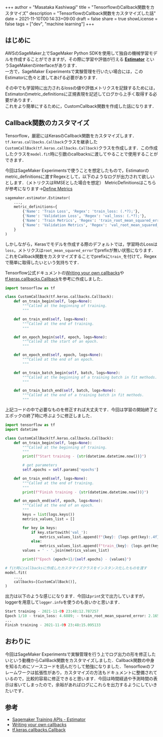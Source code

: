 +++
author = "Masataka Kashiwagi"
title = "TensorflowのCallback関数をカスタマイズ"
description = "TensorflowのCallback関数をカスタマイズした話"
date = 2021-11-10T00:14:33+09:00
draft = false
share = true
showLicense = false
tags = ["dev", "machine learning"]
+++

## はじめに
AWSのSageMaker上でSageMaker Python SDKを使用して独自の機械学習モデルを作成することができますが，その際に学習や評価が行える **[Estimator](https://sagemaker.readthedocs.io/en/stable/api/training/estimators.html)** というSageMakerのinterfaceがあります．<br>
一方で，SageMaker Experimentsで実験管理を行いたい場合には，このEstimatorに色々と渡してあげる必要があります．

その中でも学習時に出力されるlossの値や評価メトリクスを記録するためには，Estimatorのmetric_definitionsに正規表現を記述してログから上手く取得する必要があります．<br>
これをより簡単にするために，CustomCallback関数を作成した話になります．

## Callback関数のカスタマイズ
Tensorflow，厳密にはKerasのCallback関数をカスタマイズします．`tf.keras.callbacks.Callback`クラスを継承した`CustomCallBack(tf.keras.callbacks.Callback)`クラスを作成します．この作成したクラスを`model.fit`時に引数のcallbacksに渡してやることで使用することができます．

今回はSageMaker Experimentsで使うことを想定したもので，Estimatorのmetric_definitionsに渡すRegexとして，以下のようなログが出力されて欲しいとします．（メトリクスはRMSEとした場合を想定）
MetricDefinitionsはこちらが参考になります→[Define Metrics](https://docs.aws.amazon.com/sagemaker/latest/dg/automatic-model-tuning-define-metrics.html)

```python
sagemaker.estimator.Estimator(
    ...,
    metric_definitions={
        {'Name': 'Train Loss', 'Regex': 'train_loss: (.*?);'},
        {'Name': 'Validation Loss', 'Regex': 'val_loss: (.*?);'},
        {'Name': 'Train Metrics', 'Regex': 'train_root_mean_squared_error: (.*?);'},
        {'Name': 'Validation Metrics', 'Regex': 'val_root_mean_squared_error: (.*?);'},
    }
)
```

しかしながら，Kerasでモデルを作成する際のデフォルトでは，学習時のLossは`loss`，メトリクスは`root_mean_squared_error`でprefixが無い状態になります．これをCallback関数をカスタマイズすることでprefixに`train_`を付けて，Regexで簡単に取得したいという気持ちです．

Tensorflow公式ドキュメントの[Writing your own callbacks](https://www.tensorflow.org/guide/keras/custom_callback?hl=en)や[tf.keras.callbacks.Callback](https://www.tensorflow.org/api_docs/python/tf/keras/callbacks/Callback)を参考に作成しました．

```python
import tensorflow as tf

class CustomCallback(tf.keras.callbacks.Callback):
    def on_train_begin(self, logs=None):
        """Called at the beginning of training.
        """

    def on_train_end(self, logs=None):
        """Called at the end of training.
        """

    def on_epoch_begin(self, epoch, logs=None):
        """Called at the start of an epoch.
        """

    def on_epoch_end(self, epoch, logs=None):
        """Called at the end of an epoch.
        """

    def on_train_batch_begin(self, batch, logs=None):
        """Called at the beginning of a training batch in fit methods.
        """

    def on_train_batch_end(self, batch, logs=None):
        """Called at the end of a training batch in fit methods.
        """
```

上記コードの中で必要なものを修正すれば大丈夫です．今回は学習の開始終了とエポックの終了時に呼ぶように修正しました．

```python
import tensorflow as tf
import datetime

class CustomCallBack(tf.keras.callbacks.Callback):
    def on_train_begin(self, logs=None):
        """Called at the beginning of training.
        """
        print(f"Start training - {str(datetime.datetime.now())}")

        # get parameters
        self.epochs = self.params['epochs']

    def on_train_end(self, logs=None):
        """Called at the end of training.
        """
        print(f"Finish training - {str(datetime.datetime.now())}")

    def on_epoch_end(self, epoch, logs=None):
        """Called at the end of an epoch.
        """
        keys = list(logs.keys())
        metrics_values_list = []

        for key in keys:
            if key.startswith('val_'):
                metrics_values_list.append(f"{key}: {logs.get(key):.4f};")
            else:
                metrics_values_list.append(f"train_{key}: {logs.get(key):.4f};")
        values = ' - '.join(metrics_values_list)

        print(f"Epoch {epoch+1}/{self.epochs} - {values}")

# fit時にcallbacksに作成したカスタマイズクラスをインスタンス化したものを渡す
model.fit(
    ...,
    callbacks=[CustomCallBack()],
)
```

出力は以下のような感じになります．今回は`print`文で出力していますが，loggerを用意して`logger.info`を使うのも良いかと思います．
```python
Start training - 2021-11-09 23:48:12.787257
Epoch 1/10 - train_loss: 4.6889; - train_root_mean_squared_error: 2.1654; - val_loss: 11.1416; - val_root_mean_squared_error: 3.3379;
...
Finish training - 2021-11-09 23:48:15.095133
```

## おわりに
今回はSageMaker Experimentsで実験管理を行う上でログ出力の形を修正したいという動機からCallBack関数をカスタマイズしました．Callback関数の中身を知るためにソースコードを読んだりして勉強になりました．Tensorflowのフレームワークは拡張性があり，カスタマイズの方法もドキュメントに整備されているので，比較的容易に修正できると思います．今回は時間経過や予測時間の表示は省いてしまったので，余裕があればログにこれらを出力するようにしていきたいです．


## 参考
- [Sagemaker Training APIs - Estimator](https://sagemaker.readthedocs.io/en/stable/api/training/estimators.html)
- [Writing your own callbacks](https://www.tensorflow.org/guide/keras/custom_callback?hl=en)
- [tf.keras.callbacks.Callback](https://www.tensorflow.org/api_docs/python/tf/keras/callbacks/Callback)